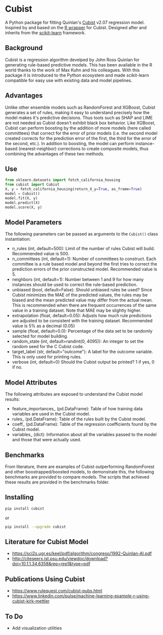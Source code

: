 # Cubist

A Python package for fitting Quinlan's [Cubist](https://www.rulequest.com/cubist-unix.html) v2.07 regression model. Inspired by and based on the [R wrapper](https://github.com/topepo/Cubist) for Cubist. Designed after and inherits from the [scikit-learn](https://scikit-learn.org/stable/) framework.

## Background
Cubist is a regression algorithm develped by John Ross Quinlan for generating rule-based predictive models. This has been available in the R world thanks to the work of Max Kuhn and his colleagues. With this package it is introduced to the Python ecosystem and made scikit-learn compatible for easy use with existing data and model pipelines.

## Advantages
Unlike other ensemble models such as RandomForest and XGBoost, Cubist generates a set of rules, making it easy to understand precisely how the model makes it's predictive decisions. Thus tools such as SHAP and LIME are not needed as Cubist doesn't exhibit black box behavior. Like XGBoost, Cubist can perform boosting by the addition of more models (here called committees) that correct for the error of prior models (i.e. the second model created corrects for the prediction error of the first, the third for the error of the second, etc.). In addition to boosting, the model can perform instance-based (nearest-neighbor) corrections to create composite models, thus combining the advantages of these two methods.

## Use
```python
from sklearn.datasets import fetch_california_housing
from cubist import Cubist
X, y = fetch_california_housing(return_X_y=True, as_frame=True)
model = Cubist()
model.fit(X, y)
model.predict(X)
model.score(X, y)
```

## Model Parameters
The following parameters can be passed as arguments to the ```Cubist()``` class instantiation:
- n_rules (int, default=500): Limit of the number of rules Cubist will build. Recommended value is 500.
- n_committees (int, default=1): Number of committees to construct. Each committee is a rule based model and beyond the first tries to correct the prediction errors of the prior constructed model. Recommended value is 5.
- neighbors (int, default=1): Number between 1 and 9 for how many instances should be used to correct the rule-based prediction.
- unbiased (bool, default=False): Should unbiased rules be used? Since Cubist minimizes the MAE of the 
        predicted values, the rules may be biased and the mean predicted value may differ from the actual mean. This is recommended when there are frequent occurrences of the same value in a training dataset. Note that MAE may be slightly higher.
- extrapolation (float, default=0.05): Adjusts how much rule predictions are adjusted to be consistent with the training dataset. Recommended value is 5% as a decimal (0.05)
- sample (float, default=0.0): Percentage of the data set to be randomly selected for model building.
- random_state (int, default=randint(0, 4095)): An integer to set the random seed for the C Cubist code.
- target_label (str, default="outcome"): A label for the outcome variable. This is only used for printing rules.
- verbose (int, default=0) Should the Cubist output be printed? 1 if yes, 0 if no.

## Model Attributes
The following attributes are exposed to understand the Cubist model results:
- feature_importances_ (pd.DataFrame): Table of how training data variables are used in the Cubist model.
- rules_ (pd.DataFrame): Table of the rules built by the Cubist model.
- coeff_ (pd.DataFrame): Table of the regression coefficients found by the Cubist model.
- variables_ (dict): Information about all the variables passed to the model and those that were actually used.

## Benchmarks
From literature, there are examples of Cubist outperforming RandomForest and other boostrapped/boosted models, to demonstrate this, the following benchmarks are provided to compare models. The scripts that achieved these results are provided in the benchmarks folder.


## Installing 
```bash
pip install cubist
```
or
```bash
pip install --upgrade cubist
```

## Literature for Cubist Model
- https://sci2s.ugr.es/keel/pdf/algorithm/congreso/1992-Quinlan-AI.pdf
- http://citeseerx.ist.psu.edu/viewdoc/download?doi=10.1.1.34.6358&rep=rep1&type=pdf

## Publications Using Cubist
- https://www.rulequest.com/cubist-pubs.html
- https://www.linkedin.com/pulse/machine-learning-example-r-using-cubist-kirk-mettler

## To Do
- Add visualization utilities